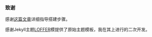 ### 致谢

感谢[这篇文章]( https://lemonchann.github.io/create_blog_with_github_pages/ )详细指导搭建步骤。

感谢Jekyll主题[LOFFER](https://fromendworld.github.io/LOFFER/)模提供了原始主题模板，我在其上进行的二次开发。


